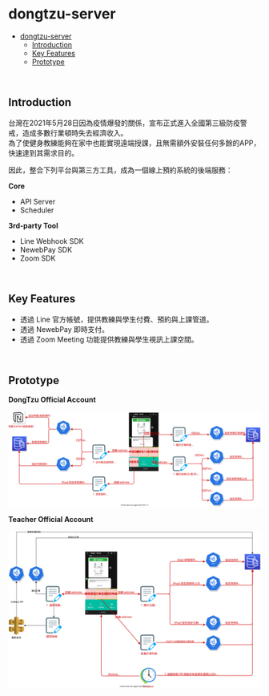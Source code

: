 # dongtzu-server

- [dongtzu-server](#dongtzu-server)
  - [Introduction](#introduction)
  - [Key Features](#key-features)
  - [Prototype](#prototype)

<br>

## Introduction

台灣在2021年5月28日因為疫情爆發的關係，宣布正式進入全國第三級防疫警戒，造成多數行業頓時失去經濟收入。  
為了使健身教練能夠在家中也能實現遠端授課，且無需額外安裝任何多餘的APP，快速達到其需求目的。

因此，整合下列平台與第三方工具，成為一個線上預約系統的後端服務：

**Core**

- API Server
- Scheduler

**3rd-party Tool**

- Line Webhook SDK
- NewebPay SDK
- Zoom SDK

<br>

## Key Features

- 透過 Line 官方帳號，提供教練與學生付費、預約與上課管道。
- 透過 NewebPay 即時支付。
- 透過 Zoom Meeting 功能提供教練與學生視訊上課空間。

<br>

## Prototype

**DongTzu Official Account**

![DongTzu](./doc/img/DongTzu_OfficialAccount.svg)

**Teacher Official Account**

![Teacher](./doc/img/Teacher_OfficialAccount.svg)